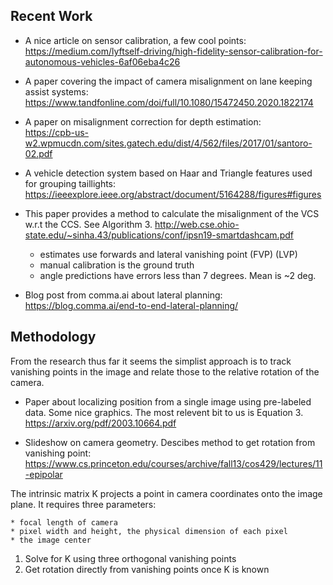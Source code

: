 
Recent Work
------

- A nice article on sensor calibration, a few cool points:
  https://medium.com/lyftself-driving/high-fidelity-sensor-calibration-for-autonomous-vehicles-6af06eba4c26

- A paper covering the impact of camera misalignment on lane keeping assist systems:
  https://www.tandfonline.com/doi/full/10.1080/15472450.2020.1822174

- A paper on misalignment correction for depth estimation:   
  https://cpb-us-w2.wpmucdn.com/sites.gatech.edu/dist/4/562/files/2017/01/santoro-02.pdf

- A vehicle detection system based on Haar and Triangle features used for grouping taillights:
  https://ieeexplore.ieee.org/abstract/document/5164288/figures#figures
  
- This paper provides a method to calculate the misalignment of the VCS w.r.t the CCS. See Algorithm 3.
  http://web.cse.ohio-state.edu/~sinha.43/publications/conf/ipsn19-smartdashcam.pdf
 
  * estimates use forwards and lateral vanishing point (FVP) (LVP) 
  * manual calibration is the ground truth
  * angle predictions have errors less than 7 degrees. Mean is ~2 deg.

- Blog post from comma.ai about lateral planning:
  https://blog.comma.ai/end-to-end-lateral-planning/
 
 Methodology 
------

From the research thus far it seems the simplist approach is to track vanishing points in the image and relate those to the relative rotation of the camera.

- Paper about localizing position from a single image using pre-labeled data. Some nice graphics. The most relevent bit to us is Equation 3. 
  https://arxiv.org/pdf/2003.10664.pdf

- Slideshow on camera geometry. Descibes method to get rotation from vanishing point:
  https://www.cs.princeton.edu/courses/archive/fall13/cos429/lectures/11-epipolar

The intrinsic matrix K projects a point in camera coordinates onto the image plane. It requires three parameters:

    * focal length of camera 
    * pixel width and height, the physical dimension of each pixel 
    * the image center 

  1. Solve for K using three orthogonal vanishing points
  2. Get rotation directly from vanishing points once K is known



